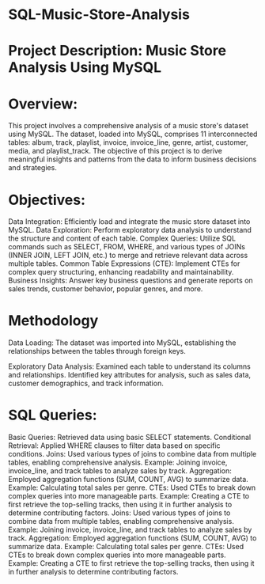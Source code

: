 # SQL-Music-Store-Analysis

# Project Description: Music Store Analysis Using MySQL

# Overview:

This project involves a comprehensive analysis of a music store's dataset using MySQL. The dataset, loaded into MySQL, comprises 11 interconnected tables: album, track, playlist, invoice, invoice_line, genre, artist, customer, media, and playlist_track. The objective of this project is to derive meaningful insights and patterns from the data to inform business decisions and strategies.

# Objectives:

Data Integration: Efficiently load and integrate the music store dataset into MySQL.
Data Exploration: Perform exploratory data analysis to understand the structure and content of each table.
Complex Queries: Utilize SQL commands such as SELECT, FROM, WHERE, and various types of JOINs (INNER JOIN, LEFT JOIN, etc.) to merge and retrieve relevant data across multiple tables.
Common Table Expressions (CTE): Implement CTEs for complex query structuring, enhancing readability and maintainability.
Business Insights: Answer key business questions and generate reports on sales trends, customer behavior, popular genres, and more.

# Methodology
Data Loading: The dataset was imported into MySQL, establishing the relationships between the tables through foreign keys.

Exploratory Data Analysis:
Examined each table to understand its columns and relationships.
Identified key attributes for analysis, such as sales data, customer demographics, and track information.

# SQL Queries:

Basic Queries: Retrieved data using basic SELECT statements.
Conditional Retrieval: Applied WHERE clauses to filter data based on specific conditions.
Joins: Used various types of joins to combine data from multiple tables, enabling comprehensive analysis.
Example: Joining invoice, invoice_line, and track tables to analyze sales by track.
Aggregation: Employed aggregation functions (SUM, COUNT, AVG) to summarize data.
Example: Calculating total sales per genre.
CTEs: Used CTEs to break down complex queries into more manageable parts.
Example: Creating a CTE to first retrieve the top-selling tracks, then using it in further analysis to determine contributing factors.
Joins: Used various types of joins to combine data from multiple tables, enabling comprehensive analysis.
Example: Joining invoice, invoice_line, and track tables to analyze sales by track.
Aggregation: Employed aggregation functions (SUM, COUNT, AVG) to summarize data.
Example: Calculating total sales per genre.
CTEs: Used CTEs to break down complex queries into more manageable parts.
Example: Creating a CTE to first retrieve the top-selling tracks, then using it in further analysis to determine contributing factors.
